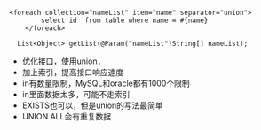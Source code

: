 ```
<foreach collection="nameList" item="name" separator="union">
		select id  from table where name = #{name}
	</foreach>
```
 ``` 
   List<Object> getList(@Param("nameList")String[] nameList);  
```
- 优化接口，使用union，
- 加上索引，提高接口响应速度
-  in有数量限制，MySQL和oracle都有1000个限制
- in里面数据太多，可能不走索引
- EXISTS也可以，但是union的写法最简单
- UNION ALL会有重复数据